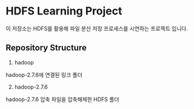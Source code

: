 # HDFS Learning Project

이 저장소는 HDFS를 활용해 파일 분산 저장 프로세스를 시연하는 프로젝트 입니다.

## Repository Structure

1. hadoop

hadoop-2.7.6에 연결된 링크 폴더

2. hadoop-2.7.6

hadoop-2.7.6 압축 파일을 압축해제한 HDFS 폴더
